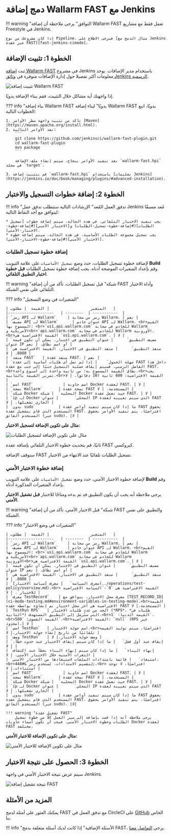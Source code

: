 [fast-node-token]:              ../operations/create-node.md
[fast-ci-mode-record]:          ci-mode-recording.md#environment-variables-in-recording-mode

[mail-to-us]:                   mailto:support@wallarm.com
[fast-examples-github]:         https://github.com/wallarm/fast-examples 

[jenkins-plugin-wallarm-fast]:   https://plugins.jenkins.io/wallarm-fast/

[jenkins-plugin-install]:       ../../images/fast/poc/common/examples/jenkins-plugin/jenkins-plugin-install.png
[jenkins-plugin-record-params]: ../../images/fast/poc/common/examples/jenkins-plugin/jenkins-plugin-record-params.png
[jenkins-plugin-playback-params]: ../../images/fast/poc/common/examples/jenkins-plugin/jenkins-plugin-playback-params.png
[jenkins-manage-plugin]:        https://jenkins.io/doc/book/managing/plugins/
[fast-example-jenkins-plugin-result]:  ../../images/fast/poc/common/examples/jenkins-plugin/jenkins-plugin-result.png
[fast-jenkins-cimode]:          examples/jenkins-cimode.md

# دمج إضافة Wallarm FAST مع Jenkins

!!! warning "التوافق"
    يرجى ملاحظة أن إضافة Wallarm FAST تعمل فقط مع مشاريع Freestyle في Jenkins.
    
    إذا كان مشروعك من نوع Pipeline، فيرجى الاطلاع على [مثال الدمج مع Jenkins عبر عقدة FAST][fast-jenkins-cimode].

## الخطوة 1: تثبيت الإضافة

ثبت [إضافة Wallarm FAST][jenkins-plugin-wallarm-fast] في مشروع Jenkins باستخدام مدير الإضافات. يوجد معلومات أكثر تفصيلا حول إدارة الإضافات متوفرة في [وثائق Jenkins الرسمية][jenkins-manage-plugin].

![تثبيت إضافة Wallarm FAST][jenkins-plugin-install]

إذا واجهتك أية مشاكل خلال التثبيت، فقم ببناء الإضافة يدويًا.

??? info "بناء إضافة Wallarm FAST يدويًا"
    لبناء إضافة Wallarm FAST يدويًا، اتبع الخطوات التالية:

    1. تأكد من تثبيت واجهة سطر الأوامر [Maven](https://maven.apache.org/install.html).
    2. نفذ الأوامر التالية:
        ```
        git clone https://github.com/jenkinsci/wallarm-fast-plugin.git
        cd wallarm-fast-plugin
        mvn package
        ```
        
        بعد تنفيذ الأوامر بنجاح، سيتم إنشاء ملف الإضافة `wallarm-fast.hpi` في مجلد `target`.

    3. قم بتثبيت إضافة `wallarm-fast.hpi` باستخدام [تعليمات Jenkins](https://jenkins.io/doc/book/managing/plugins/#advanced-installation).

## الخطوة 2: إضافة خطوات التسجيل والاختبار

!!! info "تدفق العمل المُعد"
    الإرشادات التالية ستتطلب تدفق عمل Jenkins مُعد مسبقًا ليتوافق مع أحد النقاط التالية:

    * يجب تنفيذ الاختبار التلقائي. في هذه الحالة، سيتم إضافة خطوات [تسجيل الطلبات](#إضافة-خطوة-تسجيل-الطلبات) و[الاختبار الأمني](#إضافة-خطوة-الاختبار-الأمني).
    * يجب تسجيل مجموعة الطلبات الأساسية. في هذه الحالة، سيتم إضافة خطوة [الاختبار الأمني](#إضافة-خطوة-الاختبار-الأمني).

### إضافة خطوة تسجيل الطلبات

لإضافة خطوة تسجيل الطلبات، حدد وضع `تسجيل الأساسيات` على علامة التبويب **Build** وقم بإعداد المتغيرات الموضحة أدناه. يجب إضافة خطوة تسجيل الطلبات **قبل خطوة اختبار التطبيق التلقائي**.

!!! warning "شبكة"
    قبل تسجيل الطلبات، تأكد من أن إضافة FAST وأداة الاختبار التلقائي على نفس الشبكة.

??? info "المتغيرات في وضع التسجيل"

    | المتغير                  | القيمة  | مطلوب   |
    |--------------------   | --------  | -----------  |
    | `رمز API لـ Wallarm`     | رمز من سحابة Wallarm. | نعم |
    | `مضيف API لـ Wallarm`      | عنوان خادم API لـ Wallarm. <br>القيم المسموح بها: <br>`us1.api.wallarm.com` للخادم في سحابة Wallarm الأمريكية و<br>`api.wallarm.com` للخادم في سحابة Wallarm الأوروبية.<br>القيمة الافتراضية هي `us1.api.wallarm.com`. | لا |
    | `مضيف التطبيق`      | عنوان التطبيق في اختبار. يمكن أن تكون قيمة عنوان IP أو اسم نطاق. | نعم |
    | `منفذ التطبيق`      | منفذ التطبيق في الاختبار. القيمة الافتراضية هي 8080. | لا |
    | `منفذ FAST`   | منفذ عقدة FAST. | نعم |
    | `مهلة الخمول`    | إذا لم تصل أي طلبات أساسية إلى عقدة FAST داخل هذا الفاصل الزمني، فسيتم إيقاف عملية التسجيل جنبًا إلى جنب مع عقدة FAST.<br>نطاق القيمة المسموح به: من ثانية واحدة إلى أسبوع واحد.<br>يجب تمرير القيمة بالثانية.<br>القيمة الافتراضية: 600 ثانية (10 دقائق). | لا |
    | `اسم FAST`             | اسم حاوية Docker لعقدة FAST. | لا |
    | `نسخة Wallarm`       | نسخة عقدة FAST المستخدمة. | لا |
    | `شبكة Docker المحلية`  | شبكة Docker حيث تعمل عقدة FAST. | لا |
    | `ip لـ Docker المحلي`       | عنوان IP الذي سيتم تعيينه لعقدة FAST الجاري تشغيلها. | لا |
    | `بدون sudo`          | ما إذا كان سيتم تنفيذ أوامر عقدة FAST بحقوق المستخدم الذي قام بتشغيل عقدة FAST. افتراضيًا، يتم تنفيذ الأوامر بحقوق المستخدم الفائق (عبر sudo). |لا |

**مثال على تكوين الإضافة لتسجيل الاختبار:**

![مثال على تكوين الإضافة لتسجيل الطلبات][jenkins-plugin-record-params]

ثانيًا، قم بتحديث خطوة الاختبار التلقائي بإضافة عقدة FAST كبروكسي.

ستوقف الإضافة FAST تسجيل الطلبات تلقائيًا عند الانتهاء من الاختبار.

### إضافة خطوة الاختبار الأمني

لإضافة خطوة الاختبار الأمني، حدد وضع `تشغيل الأساسيات` على علامة التبويب **Build** وقم بإعداد المتغيرات المذكورة أدناه.

يرجى ملاحظة أنه يجب أن يكون التطبيق قد تم بدءه ومتاحًا للاختبار **قبل تشغيل الاختبار الأمني**.

!!! warning "شبكة"
    قبل الاختبار الأمني، تأكد من أن إضافة FAST والتطبيق على نفس الشبكة.

??? info "المتغيرات في وضع الاختبار"

    | المتغير                  | القيمة  | مطلوب   |
    |--------------------   | --------  | -----------  |
    | `رمز API لـ Wallarm`     | رمز من سحابة Wallarm. | نعم |
    | `مضيف API لـ Wallarm`    | عنوان خادم API لـ Wallarm. <br>القيم المسموح بها: <br>`us1.api.wallarm.com` للخادم في سحابة Wallarm الأمريكية و<br>`api.wallarm.com` للخادم في سحابة Wallarm الأوروبية<br>القيمة الافتراضية هي `us1.api.wallarm.com`. | لا |
    | `مضيف التطبيق`      | عنوان التطبيق في الاختبار. يمكن أن تكون قيمة عنوان IP أو اسم نطاق. | نعم |
    | `منفذ التطبيق`      | منفذ التطبيق في الاختبار. القيمة الافتراضية هي 8080. | لا |
    | `معرف السياسة`   | معرف [سياسة الاختبار](../operations/test-policy/overview.md).<br> القيمة الافتراضية هي `0`-`السياسة الافتراضية للاختبار`. | لا |
    | `معرف TestRecord`    | معرف سجل الاختبار. يتوافق مع [TEST_RECORD_ID](ci-mode-testing.md#environment-variables-in-testing-mode).<br>القيمة الافتراضية هي آخر سجل اختبار تم إنشاؤه بواسطة عقدة FAST المستخدمة.| لا |
    | `TestRun RPS`   | الحد من عدد طلبات الاختبار (*RPS*، *طلبات في الثانية*) التي ستُرسَل إلى التطبيق المستهدف.<br>القيمة الدنيا: `1`.<br>القيمة القصوى: `500`.<br>القيمة الافتراضية: `null` (RPS غير محدود).| لا |
    | `اسم TestRun`   | اسم جولة الاختبار.<br>افتراضيًا، سيتم توليد القيمة تلقائيًا من تاريخ إنشاء جولة الاختبار.| لا |
    | `وصف TestRun`   | وصف جولة الاختبار.| لا |
    | `إيقاف عند أول فشل`   | ما إذا كان سيتم إيقاف الاختبار عند حدوث خطأ. | لا |
    | `إنهاء البناء`   | ما إذا كان سيتم إنهاء البناء بخطأ عند اكتشاف الثغرات الأمنية خلال الاختبار الأمني. | لا |
    | `استبعاد`   | قائمة بامتدادات الملفات لاستبعادها من الاختبار الأمني.<br>لتقسيم الامتدادات، يُستخدم رمز &#448;.<br> افتراضيًا، لا توجد استثناءات.| لا |
    | `اسم FAST`             | اسم حاوية Docker لعقدة FAST. | لا |
    | `نسخة Wallarm`       | نسخة عقدة FAST المستخدمة. | لا |
    | `شبكة Docker المحلية`  | شبكة Docker حيث تعمل عقدة FAST. | لا |
    | `ip لـ Docker المحلي`       | عنوان IP الذي سيتم تعيينه لعقدة FAST الجاري تشغيلها. | لا |
    | `بدون sudo`          | ما إذا كان سيتم تنفيذ أوامر عقدة FAST بحقوق المستخدم الذي قام بتشغيل عقدة FAST. افتراضيًا، يتم تنفيذ الأوامر بحقوق المستخدم الفائق (عبر sudo). |لا|

    !!! warning "تشغيل عقدة FAST"
        يرجى ملاحظة أنه إذا قمت بإضافة إلى سير العمل كلًا من خطوة تسجيل الطلبات وخطوة الاختبار الأمني، فيجب أن تكون أسماء حاويات Docker لعقدة FAST مختلفة.

**مثال على تكوين الإضافة للاختبار الأمني:**

![مثال على تكوين الإضافة للاختبار الأمني][jenkins-plugin-playback-params]

## الخطوة 3: الحصول على نتيجة الاختبار

سيتم عرض نتيجة الاختبار الأمني في واجهة Jenkins.

![نتيجة تشغيل إضافة FAST][fast-example-jenkins-plugin-result]

## المزيد من الأمثلة

يمكنك العثور على أمثلة لدمج FAST مع تدفق العمل في CircleCI على [GitHub][fast-examples-github] الخاص بنا.

!!! info "الأسئلة الإضافية"
    إذا كانت لديك أسئلة متعلقة بدمج FAST، يرجى [التواصل معنا][mail-to-us].
